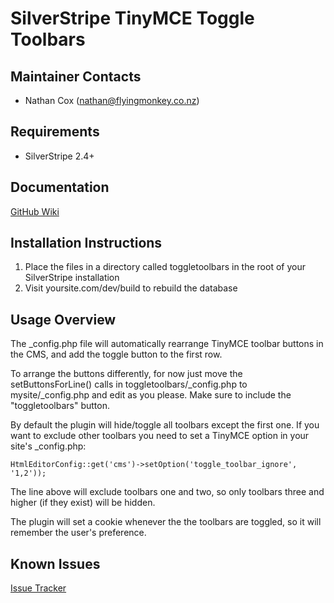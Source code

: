 SilverStripe TinyMCE Toggle Toolbars
===================================

Maintainer Contacts
-------------------
*  Nathan Cox (<nathan@flyingmonkey.co.nz>)

Requirements
------------
* SilverStripe 2.4+

Documentation
-------------
[GitHub Wiki](https://github.com/nathancox/silverstripe-toggletoolbars/wiki)

Installation Instructions
-------------------------

1. Place the files in a directory called toggletoolbars in the root of your SilverStripe installation
2. Visit yoursite.com/dev/build to rebuild the database

Usage Overview
--------------

The _config.php file will automatically rearrange TinyMCE toolbar buttons in the CMS, and add the toggle button to the first row.

To arrange the buttons differently, for now just move the setButtonsForLine() calls in toggletoolbars/_config.php to mysite/_config.php and edit as you please.  Make sure to include the "toggletoolbars" button.

By default the plugin will hide/toggle all toolbars except the first one.  If you want to exclude other toolbars you need to set a TinyMCE option in your site's _config.php:

	HtmlEditorConfig::get('cms')->setOption('toggle_toolbar_ignore', '1,2'));
	
The line above will exclude toolbars one and two, so only toolbars three and higher (if they exist) will be hidden.

The plugin will set a cookie whenever the the toolbars are toggled, so it will remember the user's preference.



Known Issues
------------
[Issue Tracker](https://github.com/nathancox/silverstripe-toggletoolbars/issues)